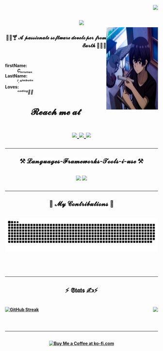 <img align="right" src="https://visitor-badge.laobi.icu/badge?page_id=salesp07.salesp07" />

<h1 align="center">
    <img src="https://readme-typing-svg.herokuapp.com/?font=Righteous&size=35&center=true&vCenter=true&width=500&height=70&duration=4000&lines=Hi+There!+👋;+I'm+Chris+JNim!;+welcome+to+my+profile;" />
<div align="center">
    <img src="./57a7d352b2b5be0ba8538d5a50580a30.jpg" align="right" width="170" height="270">
    </h1>
  

<h3 align="right">🍺🥂🍸 𝓐 𝓹𝓪𝓼𝓼𝓲𝓸𝓷𝓪𝓽𝓮 𝓼𝓸𝓯𝓽𝔀𝓪𝓻𝓮 𝓭𝓮𝓿𝓮𝓵𝓸𝓹𝓮𝓻 𝓯𝓻𝓸𝓶 𝓔𝓪𝓻𝓽𝓱 🍻🍷🍹</h3>

<br/>

<dl>
    <dt align="left"><strong>firstName:<strong/></dt>
        <dd align="left"><em>Cₕᵣᵢₛₜᵢₐₙ</em></dd>
          <dt align="left"><strong>LastName:<strong/></dt>
        <dd align="left"><em>ʲ.ᴺⁱᵐᵇᵘᵉⁿ</em></dd>
         <dt align="left"><strong>Loves:<strong/></dt>
              <dd align="left"><em>ᶜᵒᵈⁱⁿᵍ👨‍💻</em></dd>
        
</dl>

  <h1 align="center" color="gold">𝓡𝓮𝓪𝓬𝓱 𝓶𝓮 𝓪𝓽<h1/>
<div align="center"> 
  <a href="mailto:cnimbuen@gmail.com">
    <img src="https://img.shields.io/badge/Gmail-333333?style=for-the-badge&logo=gmail&logoColor=red" />
  </a>
  <a href="https://linkedin.com/in/Christian Johnson" target="_blank">
    <img src="https://img.shields.io/badge/LinkedIn-0077B5?style=for-the-badge&logo=linkedin&logoColor=white" target="_blank" />
  </a>
  <a href="https://chrisjoy-github-io.vercel.app/" target="_blank">
     <img src="https://img.shields.io/badge/Portfolio-FF5722?style=for-the-badge&logo=todoist&logoColor=white" target="_blank" /> <!-- sqlite, safari, google-chrome are other good icon options -->
  </a>
</div>

 <hr/>
 
<h2 align="center">⚒️ 𝓛𝓪𝓷𝓰𝓾𝓪𝓰𝓮𝓼-𝓕𝓻𝓪𝓶𝓮𝔀𝓸𝓻𝓴𝓼-𝓣𝓸𝓸𝓵𝓼-𝓲-𝓾𝓼𝓮 ⚒️</h2>
<br/>
<div align="center">
    <img src="https://skillicons.dev/icons?i=html,css,vscode,github,git" />
    <img src="https://skillicons.dev/icons?i=nodejs,javascript,express,mongodb" />
</div>

<br/>
<hr/>

<div align="center">
  <h2>🐍 𝓜𝔂 𝓒𝓸𝓷𝓽𝓻𝓲𝓫𝓾𝓽𝓲𝓸𝓷𝓼 🐍</h2>
  <br>
  <img alt="𝓈𝓃𝒶𝓀𝑒 𝑒𝒶𝓉𝒾𝓃𝑔 𝓂𝓎 𝒸𝑜𝓃𝓉𝓇𝒾𝒷𝓊𝓉𝒾𝑜𝓃𝓈" src="https://raw.githubusercontent.com/salesp07/salesp07/output/github-contribution-grid-snake.svg" />
  
  <br/><br/><br/>
</div>

<hr/>

<h2 align="center">⚡ 𝕾𝖙𝖆𝖙𝖘 ✍⚡</h2>
<br><a href="https://git.io/streak-stats"><img src="https://streak-stats.demolab.com?user=ChristianNimb&theme=transparent" alt="GitHub Streak" /></a>
 
 <picture align='right'>
  <source 
    srcset="https://github-readme-stats.vercel.app/api?username=ChristianNimb&show_icons=true"
    media="(prefers-color-scheme: light), (prefers-color-scheme: no-preference)"
  /> 
  <img align="right"src="https://github-readme-stats.vercel.app/api?username=ChristianNimb&show_icons=true" />
</picture>
    
</div>

<br/><br/>

<hr/>

<br/>

<div align="center">
<a href='https://www.buymeacoffee.com/CHRISTIANNIMB' target='_blank'><img height='64' style='border:0px;height:64px;' src='https://storage.ko-fi.com/cdn/kofi1.png?v=3' border='0' alt='Buy Me a Coffee at ko-fi.com' /></a>
</div>

<br/>
